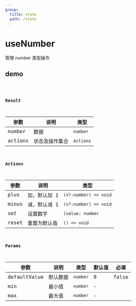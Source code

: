 ```yaml
---
group:
  title: state
  path: /state
---
```


# useNumber

管理 number 类型操作

## demo

<code src="./Demo/index.tsx"/>

### Result

| **参数** | **说明**       | **类型**  |
| -------- | -------------- | --------- |
| number   | 数据           | `number`  |
| actions  | 状态及操作集合 | `Actions` |

### Actions

| **参数** | **说明**     | **类型**              |
| -------- | ------------ | --------------------- |
| plus     | 加，默认加 1 | `(v?:number) => void` |
| minus    | 减，默认减 1 | `(v?:number) => void` |
| set      | 设置数字     | `(value: number`      |
| reset    | 重置为默认值 | `() => void`          |

### Params

| **参数**     | **说明** | **类型** | **默认值** | 必填  |
| ------------ | -------- | -------- | ---------- | ----- |
| defaultValue | 默认数据 | `number` | 0          | false |
| min          | 最小值   | `number` | -          |       |
| max          | 最大值   | `number` | -          |       |
